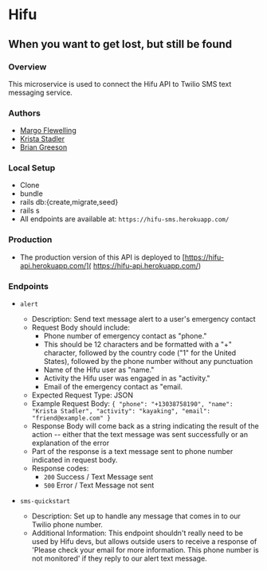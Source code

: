 # Hifu

## When you want to get lost, but still be found

### Overview

This microservice is used to connect the Hifu API to Twilio SMS text messaging service.

### Authors

- [Margo Flewelling](https://github.com/margoflewelling)
- [Krista Stadler](https://github.com/kristastadler)
- [Brian Greeson](https://github.com/brian-greeson)

### Local Setup

 - Clone
 - bundle
 - rails db:{create,migrate,seed}
 - rails s
 - All endpoints are available at: `https://hifu-sms.herokuapp.com/`

 ### Production

- The production version of this API is deployed to [https://hifu-api.herokuapp.com/]( https://hifu-api.herokuapp.com/)

### Endpoints

  - `alert`
    - Description: Send text message alert to a user's emergency contact
    - Request Body should include:
      - Phone number of emergency contact as "phone."
      - This should be 12 characters and be formatted with a "+" character, followed by the country code ("1" for the United States), followed by the phone number without any punctuation
      - Name of the Hifu user as "name."
      - Activity the Hifu user was engaged in as "activity."
      - Email of the emergency contact as "email.
    - Expected Request Type: JSON
    - Example Request Body:
    ``{ "phone": "+13038758190", "name": "Krista Stadler", "activity": "kayaking", "email": "friend@example.com" }``
    - Response Body will come back as a string indicating the result of the action -- either that the text message was sent successfully or an explanation of the error
    - Part of the response is a text message sent to phone number indicated in request body.  
    - Response codes:
      - ``200`` Success / Text Message sent
      - ``500`` Error / Text Message not sent

  - `sms-quickstart`
    - Description: Set up to handle any message that comes in to our Twilio phone number.
    - Additional Information: This endpoint shouldn't really need to be used by Hifu devs, but allows outside users to receive a response of 'Please check your email for more information. This phone number is not monitored' if they reply to our alert text message.
